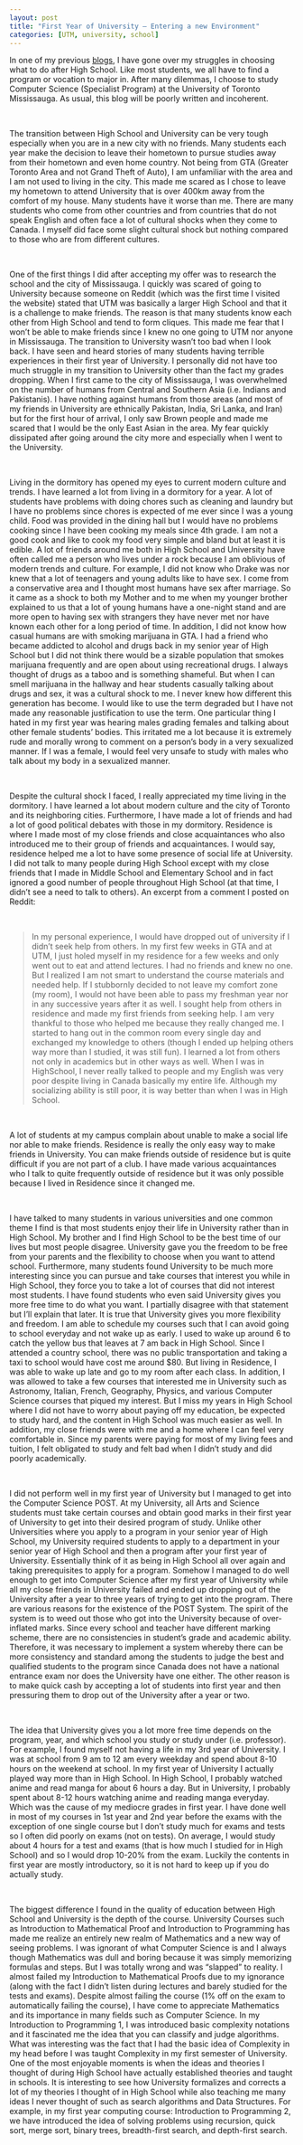```yaml
---
layout: post
title: "First Year of University – Entering a new Environment"
categories: [UTM, university, school]
---
```


In one of my previous [blogs](my-personal-journey-in-choosing-what-to-do-after-high-school/), I have gone over my struggles in choosing what to do after High School. Like most students, we all have to find a program or vocation to major in. After many dilemmas, I choose to study Computer Science (Specialist Program) at the University of Toronto Mississauga. As usual, this blog will be poorly written and incoherent.

<br/>


The transition between High School and University can be very tough especially when you are in a new city with no friends. Many students each year make the decision to leave their hometown to pursue studies away from their hometown and even home country. Not being from GTA (Greater Toronto Area and not Grand Theft of Auto), I am unfamiliar with the area and I am not used to living in the city. This made me scared as I chose to leave my hometown to attend University that is over 400km away from the comfort of my house. Many students have it worse than me. There are many students who come from other countries and from countries that do not speak English and often face a lot of cultural shocks when they come to Canada. I myself did face some slight cultural shock but nothing compared to those who are from different cultures.

<br/>


One of the first things I did after accepting my offer was to research the school and the city of Mississauga. I quickly was scared of going to University because someone on Reddit (which was the first time I visited the website) stated that UTM was basically a larger High School and that it is a challenge to make friends. The reason is that many students know each other from High School and tend to form cliques. This made me fear that I won’t be able to make friends since I knew no one going to UTM nor anyone in Mississauga.
The transition to University wasn’t too bad when I look back. I have seen and heard stories of many students having terrible experiences in their first year of University. I personally did not have too much struggle in my transition to University other than the fact my grades dropping. When I first came to the city of Mississauga, I was overwhelmed on the number of humans from Central and Southern Asia (i.e. Indians and Pakistanis). I have nothing against humans from those areas (and most of my friends in University are ethnically Pakistan, India, Sri Lanka, and Iran) but for the first hour of arrival, I only saw Brown people and made me scared that I would be the only East Asian in the area. My fear quickly dissipated after going around the city more and especially when I went to the University.

<br/>


Living in the dormitory has opened my eyes to current modern culture and trends. I have learned a lot from living in a dormitory for a year. A lot of students have problems with doing chores such as cleaning and laundry but I have no problems since chores is expected of me ever since I was a young child. Food was provided in the dining hall but I would have no problems cooking since I have been cooking my meals since 4th grade. I am not a good cook and like to cook my food very simple and bland but at least it is edible.
A lot of friends around me both in High School and University have often called me a person who lives under a rock because I am oblivious of modern trends and culture. For example, I did not know who Drake was nor knew that a lot of teenagers and young adults like to have sex. I come from a conservative area and I thought most humans have sex after marriage. So it came as a shock to both my Mother and to me when my younger brother explained to us that a lot of young humans have a one-night stand and are more open to having sex with strangers they have never met nor have known each other for a long period of time. In addition, I did not know how casual humans are with smoking marijuana in GTA. I had a friend who became addicted to alcohol and drugs back in my senior year of High School but I did not think there would be a sizable population that smokes marijuana frequently and are open about using recreational drugs. I always thought of drugs as a taboo and is something shameful. But when I can smell marijuana in the hallway and hear students casually talking about drugs and sex, it was a cultural shock to me. I never knew how different this generation has become. I would like to use the term degraded but I have not made any reasonable justification to use the term. One particular thing I hated in my first year was hearing males grading females and talking about other female students’ bodies. This irritated me a lot because it is extremely rude and morally wrong to comment on a person’s body in a very sexualized manner. If I was a female, I would feel very unsafe to study with males who talk about my body in a sexualized manner.

<br/>


Despite the cultural shock I faced, I really appreciated my time living in the dormitory. I have learned a lot about modern culture and the city of Toronto and its neighboring cities. Furthermore, I have made a lot of friends and had a lot of good political debates with those in my dormitory.
Residence is where I made most of my close friends and close acquaintances who also introduced me to their group of friends and acquaintances. I would say, residence helped me a lot to have some presence of social life at University. I did not talk to many people during High School except with my close friends that I made in Middle School and Elementary School and in fact ignored a good number of people throughout High School (at that time, I didn’t see a need to talk to others). An excerpt from a comment I posted on Reddit:

<br/>

> In my personal experience, I would have dropped out of university if I didn’t seek help from others. In my first few weeks in GTA and at UTM, I just holed myself in my residence for a few weeks and only went out to eat and attend lectures. I had no friends and knew no one. But I realized I am not smart to understand the course materials and needed help. If I stubbornly decided to not leave my comfort zone (my room), I would not have been able to pass my freshman year nor in any successive years after it as well. I sought help from others in residence and made my first friends from seeking help. I am very thankful to those who helped me because they really changed me. I started to hang out in the common room every single day and exchanged my knowledge to others (though I ended up helping others way more than I studied, it was still fun). I learned a lot from others not only in academics but in other ways as well. When I was in HighSchool, I never really talked to people and my English was very poor despite living in Canada basically my entire life. Although my socializing ability is still poor, it is way better than when I was in High School.


<br/>

A lot of students at my campus complain about unable to make a social life nor able to make friends. Residence is really the only easy way to make friends in University. You can make friends outside of residence but is quite difficult if you are not part of a club. I have made various acquaintances who I talk to quite frequently outside of residence but it was only possible because I lived in Residence since it changed me.

<br/>


I have talked to many students in various universities and one common theme I find is that most students enjoy their life in University rather than in High School. My brother and I find High School to be the best time of our lives but most people disagree. University gave you the freedom to be free from your parents and the flexibility to choose when you want to attend school. Furthermore, many students found University to be much more interesting since you can pursue and take courses that interest you while in High School, they force you to take a lot of courses that did not interest most students. I have found students who even said University gives you more free time to do what you want. I partially disagree with that statement but I’ll explain that later. It is true that University gives you more flexibility and freedom. I am able to schedule my courses such that I can avoid going to school everyday and not wake up as early. I used to wake up around 6 to catch the yellow bus that leaves at 7 am back in High School. Since I attended a country school, there was no public transportation and taking a taxi to school would have cost me around $80. But living in Residence, I was able to wake up late and go to my room after each class. In addition, I was allowed to take a few courses that interested me in University such as Astronomy, Italian, French, Geography, Physics, and various Computer Science courses that piqued my interest. But I miss my years in High School where I did not have to worry about paying off my education, be expected to study hard, and the content in High School was much easier as well. In addition, my close friends were with me and a home where I can feel very comfortable in. Since my parents were paying for most of my living fees and tuition, I felt obligated to study and felt bad when I didn’t study and did poorly academically.

<br/>


I did not perform well in my first year of University but I managed to get into the Computer Science POST. At my University, all Arts and Science students must take certain courses and obtain good marks in their first year of University to get into their desired program of study. Unlike other Universities where you apply to a program in your senior year of High School, my University required students to apply to a department in your senior year of High School and then a program after your first year of University. Essentially think of it as being in High School all over again and taking prerequisites to apply for a program. Somehow I managed to do well enough to get into Computer Science after my first year of University while all my close friends in University failed and ended up dropping out of the University after a year to three years of trying to get into the program. There are various reasons for the existence of the POST System. The spirit of the system is to weed out those who got into the University because of over-inflated marks. Since every school and teacher have different marking scheme, there are no consistencies in student’s grade and academic ability. Therefore, it was necessary to implement a system whereby there can be more consistency and standard among the students to judge the best and qualified students to the program since Canada does not have a national entrance exam nor does the University have one either. The other reason is to make quick cash by accepting a lot of students into first year and then pressuring them to drop out of the University after a year or two.

<br/>


The idea that University gives you a lot more free time depends on the program, year, and which school you study or study under (i.e. professor). For example, I found myself not having a life in my 3rd year of University. I was at school from 9 am to 12 am every weekday and spend about 8-10 hours on the weekend at school. In my first year of University I actually played way more than in High School. In High School, I probably watched anime and read manga for about 6 hours a day. But in University, I probably spent about 8-12 hours watching anime and reading manga everyday. Which was the cause of my mediocre grades in first year. I have done well in most of my courses in 1st year and 2nd year before the exams with the exception of one single course but I don’t study much for exams and tests so I often did poorly on exams (not on tests). On average, I would study about 4 hours for a test and exams (that is how much I studied for in High School) and so I would drop 10-20% from the exam. Luckily the contents in first year are mostly introductory, so it is not hard to keep up if you do actually study.

<br/>


The biggest difference I found in the quality of education between High School and University is the depth of the course. University Courses such as Introduction to Mathematical Proof and Introduction to Programming has made me realize an entirely new realm of Mathematics and a new way of seeing problems. I was ignorant of what Computer Science is and I always though Mathematics was dull and boring because it was simply memorizing formulas and steps. But I was totally wrong and was “slapped” to reality. I almost failed my Introduction to Mathematical Proofs due to my ignorance (along with the fact I didn’t listen during lectures and barely studied for the tests and exams). Despite almost failing the course (1% off on the exam to automatically failing the course), I have come to appreciate Mathematics and its importance in many fields such as Computer Science. In my Introduction to Programming 1, I was introduced basic complexity notations and it fascinated me the idea that you can classify and judge algorithms. What was interesting was the fact that I had the basic idea of Complexity in my head before I was taught Complexity in my first semester of University. One of the most enjoyable moments is when the ideas and theories I thought of during High School have actually established theories and taught in schools. It is interesting to see how University formalizes and corrects a lot of my theories I thought of in High School while also teaching me many ideas I never thought of such as search algorithms and Data Structures. For example, in my first year computing course: Introduction to Programming 2, we have introduced the idea of solving problems using recursion, quick sort, merge sort, binary trees, breadth-first search, and depth-first search.

<br/>
